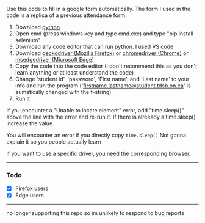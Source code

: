 Use this code to fill in a google form automatically.
The form I used in the code is a replica of a previous attendance form.

   1.  Download [python](https://www.python.org/downloads/) 
   2.  Open cmd (press windows key and type cmd.exe) and type "pip install selenium" 
   3.  Download any code editor that can run python. I used [VS code](https://code.visualstudio.com/) 
   4.  Download [geckodriver (Mozilla Firefox)](https://github.com/mozilla/geckodriver/releases) or [chromedriver (Chrome)](https://chromedriver.chromium.org/downloads) or [msedgedriver (Microsoft Edge)](https://developer.microsoft.com/en-us/microsoft-edge/tools/webdriver/)
   5.  Copy the code into the code editor (I don't recommend this as you don't learn anything or at least understand the code) 
   6.  Change 'student id', 'password', 'First name', and 'Last name' to your info and run the program ('firstname.lastname@student.tdsb.on.ca' is aumatically changed with the f-string)
   7.  Run it

If you encounter a "Unable to locate element" error, add "time.sleep()" above the line with the error and re-run it.
If there is alreeady a time.sleep() increase the value.

You will encounter an error if you directly copy ```time.sleep()```
Not gonna explain it so you people actually learn

If you want to use a specific driver, you need the corresponding browser.

------------------------------------------

### Todo

- [x] Firefox users
- [x] Edge users

------------------------------------------
no longer supporting this repo so im unlikely to respond to bug reports
